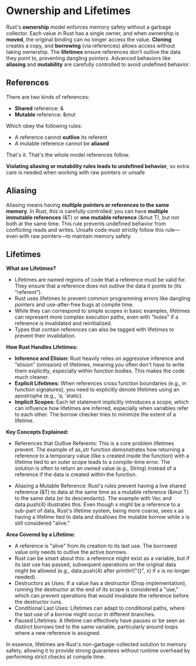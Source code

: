# Ownership and Lifetimes

Rust's **ownership** model enforces memory safety without a garbage collector.
Each value in Rust has a single owner, and when ownership is **moved**,
the original binding can no longer access the value. **Cloning** creates a copy,
and **borrowing** (via references) allows access without taking ownership.
The **lifetimes** ensure references don’t outlive the data they point to,
preventing dangling pointers. Advanced behaviors like **aliasing**
and **mutability** are carefully controlled to avoid undefined behavior.

## References

There are two kinds of references:

* **Shared** reference: &
* **Mutable** reference: &mut

Which obey the following rules:

* A reference cannot **outlive** its referent
* A mutable reference cannot be **aliased**

That's it. That's the whole model references follow.

**Violating aliasing or mutability rules leads to undefined behavior**,
so extra care is needed when working with raw pointers or unsafe

## Aliasing

Aliasing means having **multiple pointers or references to the same memory**.
In Rust, this is carefully controlled: you can have **multiple immutable references** (&T)
or **one mutable reference** (&mut T), but not both at the same time. This rule prevents
undefined behavior from conflicting reads and writes.
Unsafe code must strictly follow this rule—even with raw pointers—to maintain memory safety.

## Lifetimes

**What are Lifetimes?**

* Lifetimes are named regions of code that a reference must be valid for. They ensure that a reference does not outlive
  the data it points to (its "referent").
* Rust uses lifetimes to prevent common programming errors like dangling pointers and use-after-free bugs at compile
  time.
* While they can correspond to simple scopes in basic examples, lifetimes can represent more complex execution paths,
  even with "holes" if a reference is invalidated and reinitialized.
* Types that contain references can also be tagged with lifetimes to prevent their invalidation.

**How Rust Handles Lifetimes:**

* **Inference and Elision:** Rust heavily relies on aggressive inference and "elision" (omission) of lifetimes, meaning
  you
  often don't have to write them explicitly, especially within function bodies. This makes the code much cleaner.
* **Explicit Lifetimes:** When references cross function boundaries (e.g., in function signatures), you need to
  explicitly
  denote lifetimes using an apostrophe (e.g., 'a, 'static).
* **Implicit Scopes:** Each let statement implicitly introduces a scope, which can influence how lifetimes are inferred,
  especially when variables refer to each other. The borrow checker tries to minimize the extent of a lifetime.

**Key Concepts Explained:**

* References that Outlive Referents: This is a core problem lifetimes prevent. The example of as_str function
  demonstrates how returning a reference to a temporary value (like s created inside the function) with a lifetime tied
  to an outer scope leads to a compile-time error. The solution is often to return an owned value (e.g., String) instead
  of a reference if the data is created within the function.

* Aliasing a Mutable Reference: Rust's rules prevent having a live shared reference (&T) to data at the same time as a
  mutable reference (&mut T) to the same data (or its descendants). The example with Vec and data.push(4) illustrates
  this. Even though x might be a reference to a sub-part of data, Rust's lifetime system, being more coarse, sees x as
  having a lifetime tied to data and disallows the mutable borrow while x is still considered "alive."

**Area Covered by a Lifetime:**

* A reference is "alive" from its creation to its last use. The borrowed value only needs to outlive the active borrows.
* Rust can be smart about this: a reference might exist as a variable, but if its last use has passed, subsequent
  operations on the original data might be allowed (e.g., data.push(4) after println!("{}", x) if x is no longer
  needed).
* Destructors as Uses: If a value has a destructor (Drop implementation), running the destructor at the end of its scope
  is considered a "use," which can prevent operations that would invalidate the reference before the destructor runs.
* Conditional Last Uses: Lifetimes can adapt to conditional paths, where the last use of a borrow might occur in
  different branches.
* Paused Lifetimes: A lifetime can effectively have pauses or be seen as distinct borrows tied to the same variable,
  particularly around loops where a new reference is assigned.

In essence, lifetimes are Rust's non-garbage-collected solution to memory safety, allowing it to provide strong
guarantees without runtime overhead by performing strict checks at compile time.
